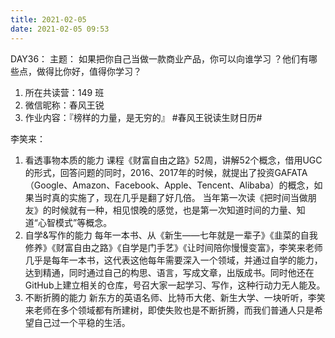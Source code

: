 ```yaml
---
title: 2021-02-05
date: 2021-02-05 09:53
---
```


DAY36：
主题：
如果把你自己当做一款商业产品，你可以向谁学习 ？他们有哪些点，做得比你好，值得你学习？

1. 所在共读营：149 班
2. 微信昵称：春风王锐
3. 作业内容：『榜样的力量，是无穷的』
#春风王锐读生财日历#

李笑来：
1. 看透事物本质的能力
课程《财富自由之路》52周，讲解52个概念，借用UGC的形式，回答问题的同时，2016、2017年的时候，就提出了投资GAFATA（Google、Amazon、Facebook、Apple、Tencent、Alibaba）的概念，如果当时真的实施了，现在几乎是翻了好几倍。
当年第一次读《把时间当做朋友》的时候就有一种，相见恨晚的感觉，也是第一次知道时间的力量、知道“心智模式”等概念。
2. 自学&写作的能力
每年一本书、从《新生——七年就是一辈子》《韭菜的自我修养》《财富自由之路》《自学是门手艺》《让时间陪你慢慢变富》，李笑来老师几乎是每年一本书，这代表这他每年需要深入一个领域，并通过自学的能力，达到精通，同时通过自己的构思、语言，写成文章，出版成书。同时他还在GitHub上建立相关的仓库，号召大家一起学习、写作，这种行动力无人能及。
3. 不断折腾的能力
新东方的英语名师、比特币大佬、新生大学、一块听听，李笑来老师在多个领域都有所建树，即使失败也是不断折腾，而我们普通人只是希望自己过一个平稳的生活。